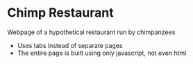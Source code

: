 # Chimp Restaurant

Webpage of a hypothetical restaurant run by chimpanzees

- Uses tabs instead of separate pages
- The entire page is built using only javascript, not even html